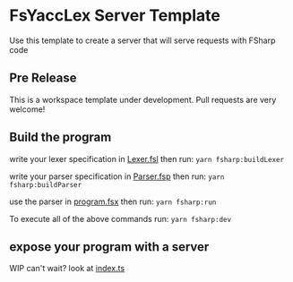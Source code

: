 # FsYaccLex Server Template

Use this template to create a server that will serve requests with FSharp code

## Pre Release
This is a workspace template under development. 
Pull requests are very welcome!

## Build the program

write your lexer specification in [Lexer.fsl](analyser/Lexer.fsl)
then run: `yarn fsharp:buildLexer`

write your parser specification in [Parser.fsp](analyser/Parser.fsp)
then run: `yarn fsharp:buildParser`

use the parser in [program.fsx](analyser/program.fsx)
then run: `yarn fsharp:run`

To execute all of the above commands run: `yarn fsharp:dev`


## expose your program with a server

WIP
can't wait? look at [index.ts](src/index.ts)